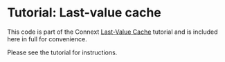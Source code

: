 # Tutorial: Last-value cache

This code is part of the Connext
[Last-Value Cache](https://community.rti.com/static/documentation/developers/learn/last-value-cache.html)
tutorial and is included here in full for convenience.

Please see the tutorial for instructions.
